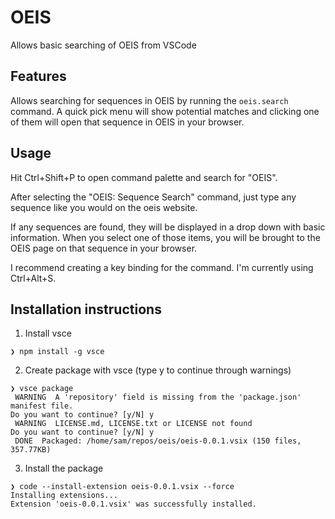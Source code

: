 # OEIS

Allows basic searching of OEIS from VSCode

## Features

Allows searching for sequences in OEIS by running the `oeis.search` command. A quick pick menu will show potential matches and clicking one of them will open that sequence in OEIS in your browser.

## Usage

Hit Ctrl+Shift+P to open command palette and search for "OEIS".

After selecting the "OEIS: Sequence Search" command, just type any sequence like you would on the oeis website.

If any sequences are found, they will be displayed in a drop down with basic information. When you select one of those items, you will be brought to the OEIS page on that sequence in your browser.

I recommend creating a key binding for the command. I'm currently using Ctrl+Alt+S.

## Installation instructions

1. Install vsce
```
❯ npm install -g vsce
```

2. Create package with vsce (type y to continue through warnings)
```
❯ vsce package
 WARNING  A 'repository' field is missing from the 'package.json' manifest file.
Do you want to continue? [y/N] y
 WARNING  LICENSE.md, LICENSE.txt or LICENSE not found
Do you want to continue? [y/N] y
 DONE  Packaged: /home/sam/repos/oeis/oeis-0.0.1.vsix (150 files, 357.77KB)
```

3. Install the package
```
❯ code --install-extension oeis-0.0.1.vsix --force
Installing extensions...
Extension 'oeis-0.0.1.vsix' was successfully installed.
```